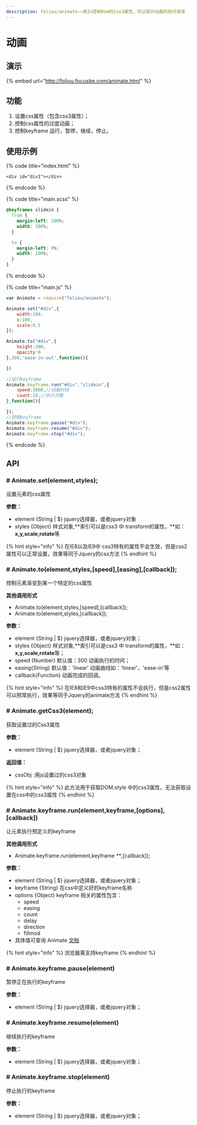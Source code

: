 ```yaml
---
description: foliou/animate——用Js控制Dom的Css3属性，可以提升动画的执行效率
---
```


# 动画

## 演示

{% embed url="http://foliou.focusbe.com/animate.html" %}



## 功能

1. 设置css属性（包含css3属性）；
2. 控制css属性的过度动画；
3. 控制keyframe 运行，暂停，继续，停止。

## 使用示例

{% code title="index.html" %}
```markup
<div id="div1"></div>
```
{% endcode %}

{% code title="main.scss" %}
```css
@keyframes slidein {
  from {
    margin-left: 100%;
    width: 300%;
  }

  to {
    margin-left: 0%;
    width: 100%;
  }
}
```
{% endcode %}

{% code title="main.js" %}
```javascript
var Animate = require("foliou/animate");

Animate.set("#div",{
    width:100,
    x:100,
    scale:0.5
});

Animate.to("#div",{
    height:200,
    opacity:0
},300,'ease-in-out',function(){

})

//运行keyframe
Animate.keyframe.run("#div","slidein",{
    speed:3000,//动画时间
    count:10,//执行次数
},function(){

});
//控制keyframe
Animate.keyframe.pause("#div");
Animate.keyframe.resume("#div");
Animate.keyframe.stop("#div");
```
{% endcode %}

## API

### **\# Animate.set\(element,styles\);**

设置元素的css属性

**参数：**

* element {String \| $}  jquery选择器，或者jquery对象
* styles {Object} 样式对象,**索引可以是css3 中 transform的属性，**如： **x,y,scale,rotate**等

{% hint style="info" %}
在IE8以及IE9中 css3特有的属性不会生效，但是css2属性可以正常设置，效果等同于Jquery的css方法
{% endhint %}

### 

### **\# Animate.to\(element,styles,\[speed\],\[**easing**\],\[callback\]\);**

控制元素渐变到某一个特定的css属性

**其他调用形式**

* Animate.to\(element,styles,\[speed\],\[callback\]\);
* Animate.to\(element,styles,\[callback\]\);

**参数：**

* element {String \| $}  jquery选择器，或者jquery对象；
* styles {Object} 样式对象,**索引可以是css3 中 transform的属性，**如： **x,y,scale,rotate**等；
* speed {Number} 默认值：300 动画执行的时间；
* easing{String} 默认值：'linear' 动画曲线如：'linear'，'ease-in'等
* callback{Function} 动画完成的回调。

{% hint style="info" %}
在IE8和IE9中css3特有的属性不会执行，但是css2属性可以照常执行，效果等同于Jquery的animate方法
{% endhint %}

### 

### **\# Animate.getCss3\(element\);**

获取设置过的Css3属性

**参数：**

* element {String \| $}  jquery选择器，或者jquery对象；

**返回值：**

* cssObj :用js设置过的css3对象

{% hint style="info" %}
此方法用于获取DOM.style 中的css3属性，无法获取设置在css中的css3属性
{% endhint %}

### 

### \# Animate.keyframe.run\(element,keyframe,\[options\],\[callback\]\)

让元素执行预定义的keyframe

**其他调用形式**

* Animate.keyframe.run\(element,keyframe _\*\*_,\[callback\]\);

**参数：**

* element {String \| $}  jquery选择器，或者jquery对象；
* keyframe {String} 在css中定义好的keyframe名称
* options {Object} keyframe 相关的属性包含：
  * speed 
  * easing
  * count
  * delay
  * direction
  * fillmod
* 具体值可查询 Animate [文档](https://developer.mozilla.org/zh-CN/docs/Web/CSS/animation)

{% hint style="info" %}
浏览器需支持keyframe
{% endhint %}

### \# Animate.keyframe.pause\(element\)

暂停正在执行的keyframe

**参数：**

* element {String \| $}  jquery选择器，或者jquery对象；

### \# Animate.keyframe.resume\(element\)

继续执行的keyframe

**参数：**

* element {String \| $}  jquery选择器，或者jquery对象；

### \# Animate.keyframe.stop\(element\)

停止执行的keyframe

**参数：**

* element {String \| $}  jquery选择器，或者jquery对象；

